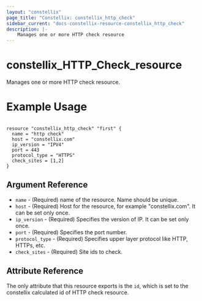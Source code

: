 ```yaml
---
layout: "constellix"
page_title: "Constellix: constellix_http_check"
sidebar_current: "docs-constellix-resource-constellix_http_check"
description: |-
    Manages one or more HTTP check resource
---
```

# constellix_HTTP_Check_resource #
Manages one or more HTTP check resource.

# Example Usage #
```hcl
        
resource "constellix_http_check" "first" {
  name = "http check"
  host = "constellix.com"
  ip_version = "IPV4"
  port = 443
  protocol_type = "HTTPS"
  check_sites = [1,2]
}

```

## Argument Reference ##
* `name` - (Required) name of the resource. Name should be unique.
* `host` - (Required) Host for the resource, for example "constellix.com". It can be set only once.
* `ip_version` - (Required) Specifies the version of IP. It can be set only once.
* `port` - (Required) Specifies the port number.
* `protocol_type` - (Required) Specifies upper layer protocol like HTTP, HTTPs, etc.
* `check_sites` - (Required) Site ids to check.

## Attribute Reference ##
The only attribute that this resource exports is the `id`, which is set to the constellix calculated id of HTTP check resource.